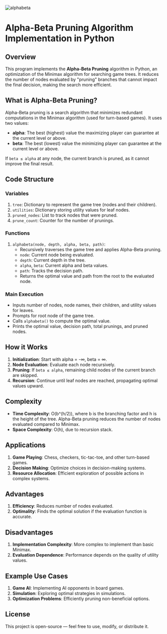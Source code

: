 ![alphabeta](https://github.com/user-attachments/assets/c1849ae6-343b-4d5f-909f-d10041e334b6)
# Alpha-Beta Pruning Algorithm Implementation in Python

## Overview

This program implements the **Alpha-Beta Pruning** algorithm in Python, an optimization of the Minimax algorithm for searching game trees. It reduces the number of nodes evaluated by "pruning" branches that cannot impact the final decision, making the search more efficient.

## What is Alpha-Beta Pruning?

Alpha-Beta pruning is a search algorithm that minimizes redundant computations in the Minimax algorithm (used for turn-based games). It uses two values:

* **alpha**: The best (highest) value the maximizing player can guarantee at the current level or above.
* **beta**: The best (lowest) value the minimizing player can guarantee at the current level or above.

If `beta ≤ alpha` at any node, the current branch is pruned, as it cannot improve the final result.

## Code Structure

### Variables

1. `tree`: Dictionary to represent the game tree (nodes and their children).
2. `utilities`: Dictionary storing utility values for leaf nodes.
3. `pruned_nodes`: List to track nodes that were pruned.
4. `prune_count`: Counter for the number of prunings.

### Functions

1. `alphabeta(node, depth, alpha, beta, path)`:
   * Recursively traverses the game tree and applies Alpha-Beta pruning.
   * `node`: Current node being evaluated.
   * `depth`: Current depth in the tree.
   * `alpha`, `beta`: Current alpha and beta values.
   * `path`: Tracks the decision path.
   * Returns the optimal value and path from the root to the evaluated node.

### Main Execution

* Inputs number of nodes, node names, their children, and utility values for leaves.
* Prompts for root node of the game tree.
* Calls `alphabeta()` to compute the optimal value.
* Prints the optimal value, decision path, total prunings, and pruned nodes.

## How it Works

1. **Initialization**: Start with alpha = -∞, beta = ∞.
2. **Node Evaluation**: Evaluate each node recursively.
3. **Pruning**: If `beta ≤ alpha`, remaining child nodes of the current branch are skipped.
4. **Recursion**: Continue until leaf nodes are reached, propagating optimal values upward.

## Complexity

* **Time Complexity**: O(b^(h/2)), where b is the branching factor and h is the height of the tree. Alpha-Beta pruning reduces the number of nodes evaluated compared to Minimax.
* **Space Complexity**: O(h), due to recursion stack.

## Applications

1. **Game Playing**: Chess, checkers, tic-tac-toe, and other turn-based games.
2. **Decision Making**: Optimize choices in decision-making systems.
3. **Resource Allocation**: Efficient exploration of possible actions in complex systems.

## Advantages

1. **Efficiency**: Reduces number of nodes evaluated.
2. **Optimality**: Finds the optimal solution if the evaluation function is accurate.

## Disadvantages

1. **Implementation Complexity**: More complex to implement than basic Minimax.
2. **Evaluation Dependence**: Performance depends on the quality of utility values.

## Example Use Cases

1. **Game AI**: Implementing AI opponents in board games.
2. **Simulation**: Exploring optimal strategies in simulations.
3. **Optimization Problems**: Efficiently pruning non-beneficial options.

## License

This project is open-source — feel free to use, modify, or distribute it.
